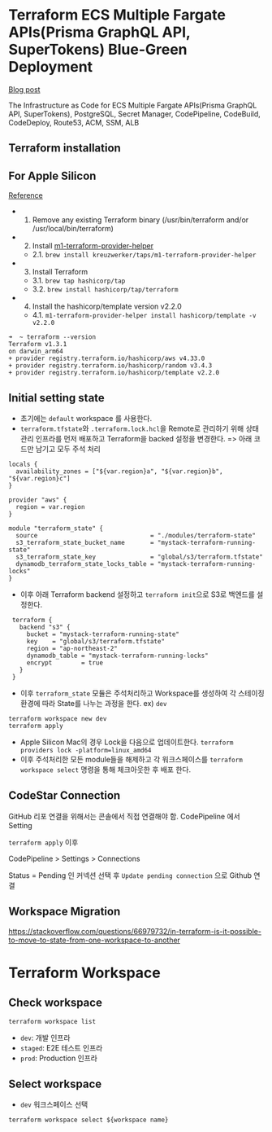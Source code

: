 # Terraform ECS Multiple Fargate APIs(Prisma GraphQL API, SuperTokens) Blue-Green Deployment

[Blog post](https://www.eunchurn.com/blog/development/2022-11-14-tWIL)

The Infrastructure as Code for ECS Multiple Fargate APIs(Prisma GraphQL API, SuperTokens), PostgreSQL, Secret Manager, CodePipeline, CodeBuild, CodeDeploy, Route53, ACM, SSM, ALB

## Terraform installation

## For Apple Silicon

[Reference](https://discuss.hashicorp.com/t/template-v2-2-0-does-not-have-a-package-available-mac-m1/35099/4)

- 1. Remove any existing Terraform binary (/usr/bin/terraform and/or /usr/local/bin/terraform)
- 2. Install [m1-terraform-provider-helper](https://github.com/kreuzwerker/m1-terraform-provider-helper)
  - 2.1. `brew install kreuzwerker/taps/m1-terraform-provider-helper`
- 3. Install Terraform
  - 3.1. `brew tap hashicorp/tap`
  - 3.2. `brew install hashicorp/tap/terraform`
- 4. Install the hashicorp/template version v2.2.0
  - 4.1. `m1-terraform-provider-helper install hashicorp/template -v v2.2.0`

```
➜  ~ terraform --version
Terraform v1.3.1
on darwin_arm64
+ provider registry.terraform.io/hashicorp/aws v4.33.0
+ provider registry.terraform.io/hashicorp/random v3.4.3
+ provider registry.terraform.io/hashicorp/template v2.2.0
```

## Initial setting state

- 초기에는 `default` workspace 를 사용한다.
- `terraform.tfstate`와 `.terraform.lock.hcl`을 Remote로 관리하기 위해 상태관리 인프라를 먼저 배포하고 Terraform을 backed 설정을 변경한다. => 아래 코드만 남기고 모두 주석 처리

```hcl
locals {
  availability_zones = ["${var.region}a", "${var.region}b", "${var.region}c"]
}

provider "aws" {
  region = var.region
}

module "terraform_state" {
  source                               = "./modules/terraform-state"
  s3_terraform_state_bucket_name       = "mystack-terraform-running-state"
  s3_terraform_state_key               = "global/s3/terraform.tfstate"
  dynamodb_terraform_state_locks_table = "mystack-terraform-running-locks"
}

```

- 이후 아래 Terraform backend 설정하고 `terraform init`으로 S3로 백엔드를 설정한다.

```hcl
 terraform {
   backend "s3" {
     bucket = "mystack-terraform-running-state"
     key    = "global/s3/terraform.tfstate"
     region = "ap-northeast-2"
     dynamodb_table = "mystack-terraform-running-locks"
     encrypt        = true
   }
 }
```

- 이후 `terraform_state` 모듈은 주석처리하고 Workspace를 생성하여 각 스테이징 환경에 따라 State를 나누는 과정을 한다. ex) `dev`

```
terraform workspace new dev
terraform apply
```

- Apple Silicon Mac의 경우 Lock을 다음으로 업데이트한다. `terraform providers lock -platform=linux_amd64`
- 이후 주석처리한 모든 module들을 해제하고 각 워크스페이스를 `terraform workspace select` 명령을 통해 체크아웃한 후 배포 한다.

## CodeStar Connection

GitHub 리포 연결을 위해서는 콘솔에서 직접 연결해야 함. CodePipeline 에서 Setting

`terraform apply` 이후

CodePipeline > Settings > Connections

Status = Pending 인 커넥션 선택 후 `Update pending connection` 으로 Github 연결

## Workspace Migration

<https://stackoverflow.com/questions/66979732/in-terraform-is-it-possible-to-move-to-state-from-one-workspace-to-another>

# Terraform Workspace

## Check workspace

```
terraform workspace list
```

- `dev`: 개발 인프라
- `staged`: E2E 테스트 인프라
- `prod`: Production 인프라

## Select workspace

- `dev` 워크스페이스 선택

```
terraform workspace select ${workspace name}
```
